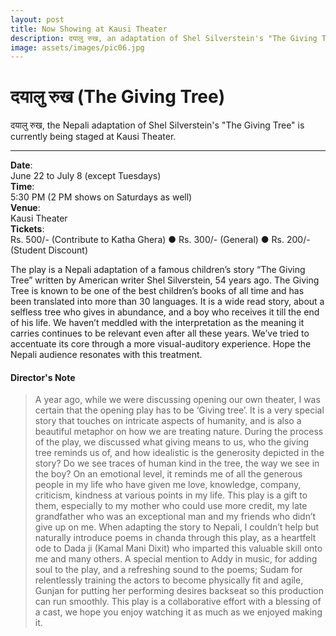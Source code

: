 ```yaml
---
layout: post
title: Now Showing at Kausi Theater
description: दयालु रुख, an adaptation of Shel Silverstein's "The Giving Tree" is currently being staged.
image: assets/images/pic06.jpg
---
```


# दयालु रुख (The Giving Tree)

<p class="sub-header">
दयालु रुख, the Nepali adaptation of Shel Silverstein's "The Giving Tree" is currently being staged at Kausi Theater.
</p>

<hr/>


<div class="box">
<div class="row">

  <div class="2u">
    <b>Date</b>:
  </div>
  <div class="10u">
    June 22 to July 8 (except Tuesdays)
  </div>

  <div class="2u">
    <b>Time</b>:
  </div>
  <div class="10u">
    5:30 PM (2 PM shows on Saturdays as well)
  </div>

  <div class="2u">
    <b>Venue</b>:
  </div>
  <div class="10u">
    Kausi Theater
  </div>

  <div class="2u">
    <b>Tickets</b>:
  </div>
  <div class="10u">
    Rs. 500/- (Contribute to Katha Ghera) &#9679; Rs. 300/- (General) &#9679; Rs. 200/- (Student Discount)
  </div>

  </div>
</div>



The play is a Nepali adaptation of a famous children’s story “The Giving Tree” written by American writer Shel Silverstein, 54 years ago. The Giving Tree is known to be one of the best children’s books of all time and has been translated into more than 30 languages. It is a wide read story, about a selfless tree who gives in abundance, and a boy who receives it till the end of his life. We haven’t meddled with the interpretation as the meaning it carries continues to be relevant even after all these years. We’ve tried to accentuate its core through a more visual-auditory experience. Hope the Nepali audience resonates with this treatment.

#### Director's Note

> A year ago, while we were discussing opening our own theater, I was certain that the opening play has to be ‘Giving tree’. It is a very special story that touches on intricate aspects of humanity, and is also a beautiful metaphor on how we are treating nature.  During the process of the play, we discussed what giving means to us, who the giving tree reminds us of, and how idealistic is the generosity depicted in the story? Do we see traces of human kind in the tree, the way we see in the boy? On an emotional level, it reminds me of all the generous people in my life who have given me love, knowledge, company, criticism, kindness at various points in my life. This play is a gift to them, especially to my mother who could use more credit, my late grandfather who was an exceptional man and my friends who didn’t give up on me. When adapting the story to Nepali, I couldn’t help but naturally introduce poems in chanda through this play, as a heartfelt ode to Dada ji (Kamal Mani Dixit) who imparted this valuable skill onto me and many others. A special mention to Addy in music, for adding soul to the play, and a refreshing sound to the poems; Sudam for relentlessly training the actors to become physically fit and agile, Gunjan for putting her performing desires backseat so this production can run smoothly. This play is a collaborative effort with a blessing of a cast, we hope you enjoy watching it as much as we enjoyed making it.
